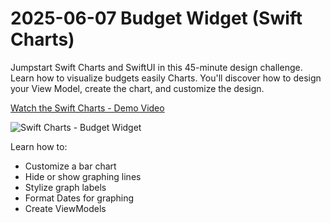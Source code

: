 # 2025-06-07 Budget Widget (Swift Charts)

Jumpstart Swift Charts and SwiftUI in this 45-minute design challenge. Learn how to visualize budgets easily Charts. You'll discover how to design your View Model, create the chart, and customize the design.

[Watch the Swift Charts - Demo Video](https://youtu.be/xgVSmJH2l6o)

![Swift Charts - Budget Widget](/Users/paulsolt/dev/SwiftUI/SwiftUI-Tutorials/19_ChartsWidget/SwiftCharts-Hero.png)

Learn how to:

* Customize a bar chart
* Hide or show graphing lines
* Stylize graph labels
* Format Dates for graphing
* Create ViewModels

